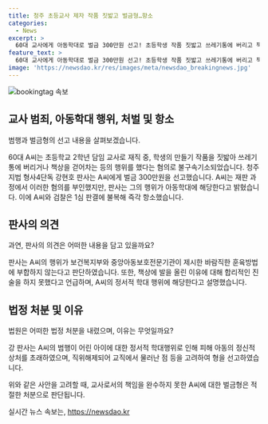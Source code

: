 ```yaml
---
title: 청주 초등교사 제자 작품 짓밟고 벌금형…항소
categories:
  - News
excerpt: >
  60대 교사에게 아동학대로 벌금 300만원 선고! 초등학생 작품 짓밟고 쓰레기통에 버리고 책상 걷어차는 등 정서적 학대로 판결. 피고인은 혐의 부인하나 법원은 합리적 진술 부족으로 정서적 학대 인정. 범행으로 직위해제돼 교직에서 물러난 상황. A씨와 검찰은 즉각 항소 예정. (150자)
feature_text: >
  60대 교사에게 아동학대로 벌금 300만원 선고! 초등학생 작품 짓밟고 쓰레기통에 버리고 책상 걷어차는 등 정서적 학대로 판결. 피고인은 혐의 부인하나 법원은 합리적 진술 부족으로 정서적 학대 인정. 범행으로 직위해제돼 교직에서 물러난 상황. A씨와 검찰은 즉각 항소 예정. (150자)
image: 'https://newsdao.kr/res/images/meta/newsdao_breakingnews.jpg'
---
```


<p><img src="https://newsdao.kr/res/images/meta/newsdao_breakingnews.jpg" alt="bookingtag 속보" /></p>

<h2 data-ke-size="size26">교사 범죄, 아동학대 행위, 처벌 및 항소</h2>

<p>범행과 벌금형의 선고 내용을 살펴보겠습니다.</p>

<p>60대 A씨는 초등학교 2학년 담임 교사로 재직 중, 학생의 만들기 작품을 짓밟아 쓰레기통에 버리거나 책상을 걷어차는 등의 행위를 했다는 혐의로 불구속기소되었습니다. 청주지법 형사4단독 강현호 판사는 A씨에게 벌금 300만원을 선고했습니다.
A씨는 재판 과정에서 이러한 혐의를 부인했지만, 판사는 그의 행위가 아동학대에 해당한다고 밝혔습니다. 이에 A씨와 검찰은 1심 판결에 불복해 즉각 항소했습니다. </p>

<h2 data-ke-size="size26">판사의 의견</h2>

<p>과연, 판사의 의견은 어떠한 내용을 담고 있을까요?</p>

<p>판사는 A씨의 행위가 보건복지부와 중앙아동보호전문기관이 제시한 바람직한 훈육방법에 부합하지 않는다고 판단하였습니다. 또한, 책상에 발을 올린 이유에 대해 합리적인 진술을 하지 못했다고 언급하며, A씨의 정서적 학대 행위에 해당한다고 설명했습니다. </p>

<h2 data-ke-size="size26">법정 처분 및 이유</h2>

<p>법원은 어떠한 법정 처분을 내렸으며, 이유는 무엇일까요?</p>

<p>강 판사는 A씨의 범행이 어린 아이에 대한 정서적 학대행위로 인해 피해 아동의 정신적 상처를 초래하였으며, 직위해제되어 교직에서 물러난 점 등을 고려하여 형을 선고하였습니다.</p>

<p>위와 같은 사안을 고려할 때, 교사로서의 책임을 완수하지 못한 A씨에 대한 벌금형은 적절한 처분으로 판단됩니다.</p>
실시간 뉴스 속보는, <a href="https://newsdao.kr" rel="dofollow">https://newsdao.kr</a>



